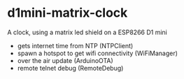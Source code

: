 # d1mini-matrix-clock

A clock, using a matrix led shield on a ESP8266 D1 mini

- gets internet time from NTP (NTPClient)
- spawn a hotspot to get wifi connectivity (WiFiManager)
- over the air update (ArduinoOTA)
- remote telnet debug (RemoteDebug)
